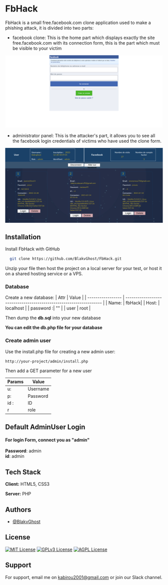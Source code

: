 
# FbHack

FbHack is a small free.facebook.com clone application used to make a phishing attack, it is divided into two parts:
  - facebook clone: This is the home part which displays exactly the site free.facebook.com with its connection form, this is the part which must be visible to your victim

   ![facebook clone Screenshot](screenshot-1.png)

   - administrator panel: This is the attacker's part, it allows you to see all the facebook login credentials of victims who have used the clone form.

  ![facebook clone Screenshot](screenshot-2.png)

## Installation

Install FbHack with GitHub

```bash
  git clone https://github.com/BlakvGhost/FbHack.git

```

Unzip your file then host the project on a local server for your test, or host it on a shared hosting service or a VPS.

  ### Database
  Create a new database:
  | Attr             | Value                                                                |
| ----------------- | ------------------------------------------------------------------ |
| Name: | fbHack|
| Host: | localhost |
| password :| "" |
| user | root |

Then dump the **db.sql** into your new database

**You can edit the db.php file for your database**

  ### Create admin user

  Use the install.php file for creating a new admin user:

    http://your-project/admin/install.php
  
  Then add a GET parameter for a new user

  | Params             | Value                                                                |
| ----------------- | ------------------------------------------------------------------ |
| u: | Username|
| p: | Password |
| id :| ID |
| r | role |

## Default AdminUser Login


#### For login Form, connect you as "admin"
 
 **Password**: admin \
 **id**: admin


## Tech Stack

**Client:** HTML5, CSS3

**Server:** PHP

## Authors
- [@BlakvGhost](https://github.com/BlakvGhost)

## License

[![MIT License](https://img.shields.io/badge/License-MIT-green.svg)](https://choosealicense.com/licenses/mit/)
[![GPLv3 License](https://img.shields.io/badge/License-GPL%20v3-yellow.svg)](https://opensource.org/licenses/)
[![AGPL License](https://img.shields.io/badge/license-AGPL-blue.svg)](http://www.gnu.org/licenses/agpl-3.0)

## Support

For support, email me on kabirou2001@gmail.com or join our Slack channel.
